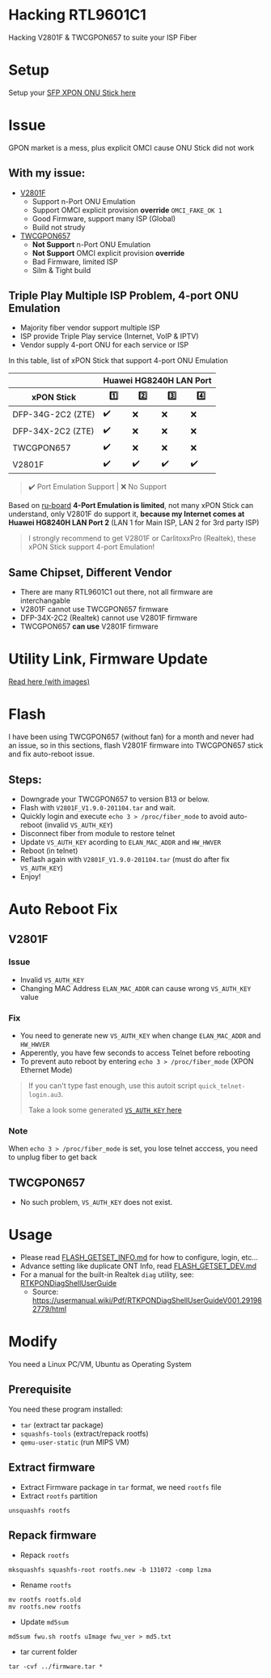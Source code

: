 # Hacking RTL9601C1
Hacking V2801F & TWCGPON657 to suite your ISP Fiber

# Setup
Setup your [SFP XPON ONU Stick here](Docs/Setup_Stick.md)

# Issue
GPON market is a mess, plus explicit OMCI cause ONU Stick did not work

## With my issue:
* [V2801F](https://www.amazon.com/Universal-Stick-Address-Supported-Attention/dp/B08C818JSQ)
  * Support n-Port ONU Emulation
  * Support OMCI explicit provision **override** `OMCI_FAKE_OK 1`
  * Good Firmware, support many ISP (Global)
  * Build not strudy
* [TWCGPON657](https://item.taobao.com/item.htm?spm=a1z09.2.0.0.c0552e8d7UBYLF&id=597031866488)
  * **Not Support** n-Port ONU Emulation
  * **Not Support** OMCI explicit provision **override**
  * Bad Firmware, limited ISP
  * Silm & Tight build

## Triple Play Multiple ISP Problem, 4-port ONU Emulation
* Majority fiber vendor support multiple ISP
* ISP provide Triple Play service (Internet, VoIP & IPTV)
* Vendor supply 4-port ONU for each service or ISP

In this table, list of xPON Stick that support 4-port ONU Emulation
<table>
    <thead>
        <tr>
            <th></th>
            <th colspan="4">Huawei HG8240H LAN Port</th>
        </tr>
        <tr>
            <th>xPON Stick</th>
            <th>1️⃣</th>
            <th>2️⃣</th>
            <th>3️⃣</th>
            <th>4️⃣</th>
        </tr>
    </thead>
    <tbody>
        <tr>
            <td>DFP-34G-2C2 (ZTE)</td>
            <td>✔️</td>
            <td>❌</td>
            <td>❌</td>
            <td>❌</td>
        </tr>
        <tr>
            <td>DFP-34X-2C2 (ZTE)</td>
            <td>✔️</td>
            <td>❌</td>
            <td>❌</td>
            <td>❌</td>
        </tr>
        <tr>
            <td>TWCGPON657</td>
            <td>✔️</td>
            <td>❌</td>
            <td>❌</td>
            <td>❌</td>
        </tr>
        <tr>
            <td>V2801F</td>
            <td>✔️</td>
            <td>✔️</td>
            <td>✔️</td>
            <td>✔️</td>
        </tr>
    </tbody>
</table>

> ✔️ Port Emulation Support |
> ❌ No Support

Based on [ru-board](http://forum.ru-board.com/topic.cgi?forum=8&topic=80480&start=1360#2) **4-Port Emulation is limited**, not many xPON Stick can understand, only V2801F do support it, **because my Internet comes at Huawei HG8240H LAN Port 2** (LAN 1 for Main ISP, LAN 2 for 3rd party ISP)

> I strongly recommend to get V2801F or CarlitoxxPro (Realtek), these xPON Stick support 4-port Emulation!

## Same Chipset, Different Vendor
* There are many RTL9601C1 out there, not all firmware are interchangable
* V2801F cannot use TWCGPON657 firmware
* DFP-34X-2C2 (Realtek) cannot use V2801F firmware
* TWCGPON657 **can use** V2801F firmware

# Utility Link, Firmware Update
[Read here (with images)](Docs/Useful_Links.md)

# Flash
I have been using TWCGPON657 (without fan) for a month and never had an issue, so in this sections, flash V2801F firmware into TWCGPON657 stick and fix auto-reboot issue.

## Steps:
* Downgrade your TWCGPON657 to version B13 or below.
* Flash with `V2801F_V1.9.0-201104.tar` and wait.
* Quickly login and execute `echo 3 > /proc/fiber_mode` to avoid auto-reboot (invalid `VS_AUTH_KEY`)
* Disconnect fiber from module to restore telnet
* Update `VS_AUTH_KEY` acording to `ELAN_MAC_ADDR` and `HW_HWVER`
* Reboot (in telnet)
* Reflash again with `V2801F_V1.9.0-201104.tar` (must do after fix `VS_AUTH_KEY`)
* Enjoy!

# Auto Reboot Fix
## V2801F
### Issue
* Invalid `VS_AUTH_KEY`
* Changing MAC Address `ELAN_MAC_ADDR` can cause wrong `VS_AUTH_KEY` value

### Fix
* You need to generate new `VS_AUTH_KEY` when change `ELAN_MAC_ADDR` and `HW_HWVER`
* Apperently, you have few seconds to access Telnet before rebooting
* To prevent auto reboot by entering `echo 3 > /proc/fiber_mode` (XPON Ethernet Mode)

> If you can't type fast enough, use this autoit script `quick_telnet-login.au3`.
>
> Take a look some generated [`VS_AUTH_KEY` here](Docs/VS_AUTH_KEY.md)

### Note
When `echo 3 > /proc/fiber_mode` is set, you lose telnet acccess, you need to unplug fiber to get back

## TWCGPON657
* No such problem, `VS_AUTH_KEY` does not exist.

# Usage
* Please read [FLASH_GETSET_INFO.md](Docs/FLASH_GETSET_INFO.md) for how to configure, login, etc...
* Advance setting like duplicate ONT Info, read [FLASH_GETSET_DEV.md](Docs/FLASH_GETSET_DEV.md)
* For a manual for the built-in Realtek `diag` utility, see: [RTKPONDiagShellUserGuide](Docs/RTKPONDiagShellUserGuideV001.291982779.pdf)
  * Source: https://usermanual.wiki/Pdf/RTKPONDiagShellUserGuideV001.291982779/html


# Modify
You need a Linux PC/VM, Ubuntu as Operating System

## Prerequisite
You need these program installed:
* `tar` (extract tar package)
* `squashfs-tools` (extract/repack rootfs)
* `qemu-user-static` (run MIPS VM)

## Extract firmware
* Extract Firmware package in `tar` format, we need `rootfs` file
* Extract `rootfs` partition
```
unsquashfs rootfs
```

## Repack firmware
* Repack `rootfs`
```
mksquashfs squashfs-root rootfs.new -b 131072 -comp lzma
```
* Rename `rootfs`
```
mv rootfs rootfs.old
mv rootfs.new rootfs
```
* Update `md5sum`
```
md5sum fwu.sh rootfs uImage fwu_ver > md5.txt
```
* tar current folder
```
tar -cvf ../firmware.tar *
```
